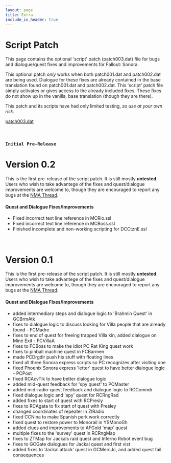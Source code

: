 ```yaml
---
layout: page
title: Extra
include_in_header: true
---
```


# Script Patch
This page contains the optional 'script' patch (patch003.dat) file for bugs and dialogue/quest fixes and improvements for Fallout: Sonora.

This optional patch *only* works when both patch001.dat and patch002.dat are being used. Dialogue for these fixes are already contained in the base translation found on patch001.dat and patch002.dat. This 'script' patch file simply activates or gives access to the already included fixes. These fixes do not show up in the vanilla, base translation (though they are there).

This patch and its scripts have had only limited testing, *so use at your own risk*. 

[patch003.dat](https://github.com/cambragol/Fallout-Sonora-English/releases/download/0.9/patch003.dat "patch003.dat")

<br>

### `Initial Pre-Release`

# **Version 0.2**
This is the first pre-release of the script patch. It is still mostly **untested**. Users who wish to take advantege of the fixes and quest/dialogue improvements are welcome to, though they are encouraged to report any bugs at the [NMA Thread](https://www.nma-fallout.com/threads/fallout-sonora-1-14-vanilla-translation.222396/).

#### Quest and Dialogue Fixes/Improvements
- Fixed incorrect text line reference in MCRio.ssl
- Fixed incorrect text line reference in MCBoss.ssl
- Finished incomplete and non-working scripting for DCCtznE.ssl

<br>

# **Version 0.1**
This is the first pre-release of the script patch. It is still mostly **untested**. Users who wish to take advantege of the fixes and quest/dialogue improvements are welcome to, though they are encouraged to report any bugs at the [NMA Thread](https://www.nma-fallout.com/threads/fallout-sonora-1-14-vanilla-translation.222396/).

#### Quest and Dialogue Fixes/Improvements
- added intermediary steps and dialogue logic to 'Brahmin Quest' in GCBrmAtk
- fixes to dialogue logic to discuss looking for Villa people that are already found - FCMadre
- fixes to end of quest for freeing trapped Villa kin, added dialogue on Mine Exit - FCVillaA
- fixes to FCBoss to make the idiot PC Rat King quest work
- fixes to pinball machine quest in FCBarmen
- made PCDrgdlr push his stuff with floating lines
- fixed all three Sonora express scripts so PC recognizes after visiting one
- fixed Phoenix Sonora express 'letter' quest to have better dialogue logic - PCPost
- fixed RCAcvTlk to have better dialogue logic
- added mid-quest feedback for 'spy quest' to PCMaster
- added mid-radio-quest feedback and dialogue logic to RCComndr
- fixed dialogue logic and 'spy' quest for RCRngRad
- added fixes to start of quest with RCPresly
- fixes to RCAgata to fix start of quest with Presley
- changed coordinates of repeater in ZIRadio
- fixed CCNina to make Spanish perk work correctly
- fixed quest to restore power to Monorail in YSMonoGh
- added clues and improvements to AFGold 'map' quest
- multiple fixes to the 'survey' quest in RCRngMap
- fixes to ZTMap for Jackals raid quest and Inferno Robot event bug
- fixes to GCGate dialogues for Jackal quest and first vist
- added fixes to 'Jackal attack' quest in GCMercJc, and added quest fail consequences

<br>
